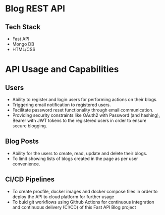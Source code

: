 # Blog REST API
## Tech Stack
 - Fast API
 - Mongo DB
 - HTML/CSS
 # API Usage and Capabilities 
 ## Users
  - Ability to register and login users for performing actions on their blogs.
  - Triggering email notification to registered users.
  - Facilitate password reset functionality through email communication.
  - Providing security constraints like OAuth2 with Password (and hashing), Bearer with JWT tokens to the registered users in order to ensure secure blogging.
 ## Blog Posts
  - Ability for the users to create, read, update and delete their blogs.
  - To limit showing lists of blogs created in the page as per user convenience.
 ## CI/CD Pipelines
  - To create procfile, docker images and docker compose files in order to deploy the API to cloud platform for further usage
  - To buid git workflows using Github Actions for continuous integration and continuous delivery (CI/CD) of this Fast API Blog project
